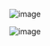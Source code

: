 ![image](https://github.com/user-attachments/assets/e0d14dbd-55bc-4c09-a7b8-b493a5b34d9d)

![image](https://github.com/user-attachments/assets/c348172d-2358-4a52-81f1-40832731f89a)
